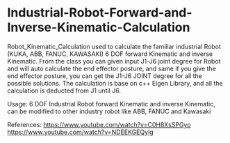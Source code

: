 # Industrial-Robot-Forward-and-Inverse-Kinematic-Calculation
Robot_Kinematic_Calculation used to calculate the familiar industrial Robot (KUKA, ABB, FANUC, KAWASAKI) 6 DOF forward Kinematic and inverse Kinematic. From the class you can given input J1-J6 joint degree for Robot and will auto calculate the end effector posture, and same if you give the end effector posture, you can get the J1-J6 JOINT degree for all the possible solutions. The calculation is base on c++ Eigen Library, and all the calculation is deducted from J1 until J6.

Usage: 6 DOF Industrial Robot forward Kinematic and inverse Kinematic, can be modified to other industry robot like ABB, FANUC and Kawasaki

References: https://www.youtube.com/watch?v=C0H8XsSPGyo https://www.youtube.com/watch?v=NDEEKGEQylg
